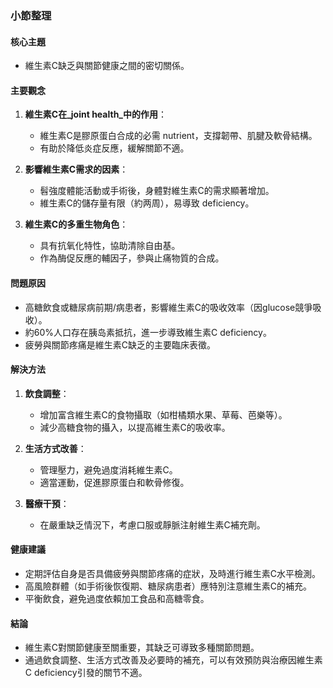 ### 小節整理

#### 核心主題
- 維生素C缺乏與關節健康之間的密切關係。

#### 主要觀念
1. **維生素C在_joint health_中的作用**：
   - 維生素C是膠原蛋白合成的必需 nutrient，支撐韌帶、肌腱及軟骨結構。
   - 有助於降低炎症反應，緩解關節不適。

2. **影響維生素C需求的因素**：
   - 髫強度體能活動或手術後，身體對維生素C的需求顯著增加。
   - 維生素C的儲存量有限（約两周），易導致 deficiency。

3. **維生素C的多重生物角色**：
   - 具有抗氧化特性，協助清除自由基。
   - 作為酶促反應的輔因子，參與止痛物質的合成。

#### 問題原因
- 高糖飲食或糖尿病前期/病患者，影響維生素C的吸收效率（因glucose競爭吸收）。
- 約60%人口存在胰岛素抵抗，進一步導致維生素C deficiency。
- 疲勞與關節疼痛是維生素C缺乏的主要臨床表徵。

#### 解決方法
1. **飲食調整**：
   - 增加富含維生素C的食物攝取（如柑橘類水果、草莓、芭樂等）。
   - 減少高糖食物的攝入，以提高維生素C的吸收率。

2. **生活方式改善**：
   - 管理壓力，避免過度消耗維生素C。
   - 適當運動，促進膠原蛋白和軟骨修復。

3. **醫療干預**：
   - 在嚴重缺乏情況下，考慮口服或靜脈注射維生素C補充劑。

#### 健康建議
- 定期評估自身是否具備疲勞與關節疼痛的症狀，及時進行維生素C水平檢測。
- 高風險群體（如手術後恢復期、糖尿病患者）應特別注意維生素C的補充。
- 平衡飲食，避免過度依賴加工食品和高糖零食。

#### 結論
- 維生素C對關節健康至關重要，其缺乏可導致多種關節問題。
- 通過飲食調整、生活方式改善及必要時的補充，可以有效預防與治療因維生素C deficiency引發的關节不適。
